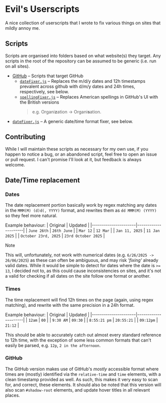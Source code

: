 # Evil's Userscripts

A nice collection of userscripts that I wrote to fix various things on sites that mildly annoy me.

## Scripts

Scripts are organised into folders based on what website(s) they target. Any scripts in the root of the repository can be assumed to be generic (i.e. run on all sites).

* [GitHub](github) – Scripts that target GitHub
  * [`dateFixer.js`](github/dateFixer.js) – Replaces the m/d/y dates and 12h timestamps prevalent across github with d/m/y dates and 24h times, respectively, see below.
  * [`spellingFixer.js`](github/spellingFixer.js) – Replaces American spellings in GitHub's UI with the British versions
    > e.g. Organi**z**ation -> Organi**s**ation.
* [`dateFixer.js`](dateFixer.js) – A generic date/time format fixer, see below.

## Contributing

While I will maintain these scripts as necessary for my own use, if you happen to notice a bug, or an abandoned script, feel free to open an issue or pull request. I can't
promise I'll look at it, but feedback is always welcome.


## Date/Time replacement

### Dates

The date replacement portion basically work by regex matching any dates in the `MMM(M) (d)d(, YYYY)` format, and rewrites them as `dd MMM(M) (YYYY)` so they feel more natural.

Example behaviour:
| Original             | Updated             |
|----------------------|---------------------|
| `June 26th`          | `26th June`         |
| `Mar 12`             | `12 Mar`            |
| `Jan 11, 2025`       | `11 Jan 2025`       |
| `October 23rd, 2025` | `23rd October 2025` |

> [!NOTE]
> This will, unfortunately, not work with numerical dates (e.g. `6/26/2025 -> 26/06/2025`) as these can often be ambiguous, and may risk *'fixing'* already valid dates. While it would
> be simple to detect for dates where the date is `>= 13`, I decided not to, as this could cause inconsistencies on sites, and it's not a valid for checking if all dates on the site
> follow one format or another.

### Times

The time replacement will find 12h times on the page (again, using regex matching), and rewrite with the same precision in a 24h format.

Example behaviour:
| Original             | Updated             |
|----------------------|---------------------|
| `12am`               | `00`                |
| `9:30 AM`            | `09:30`             |
| `8:55:21 pm`         | `20:55:21`          |
| `09:12pm`            | `21:12`             |

This should be able to accurately catch out almost every standard reference to 12h time, with the exception of some less common formats that can't easily be parsed, e.g. `12p`, `2 in the afternoon`.

### GitHub

The GitHub version makes use of GitHub's *mostly* accessible format where times are (mostly) identified via the `relative-time` and `time` elements, with a clean timestamp provided as well. As such,
this makes it very easy to scan for, and correct, these elements. It should also be noted that this version will also scan `#shadow-root` elements, and update hover titles in all relevant places.
